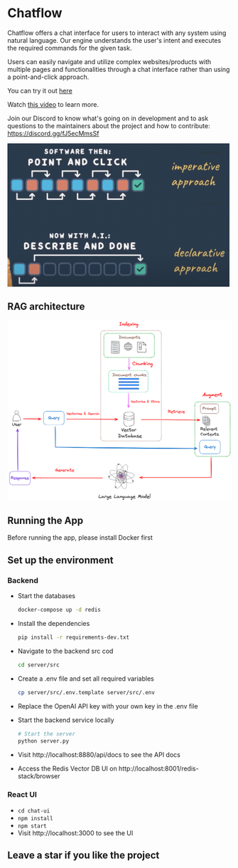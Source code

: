# Chatflow

Chatflow offers a chat interface for users to interact with any system using natural language.
Our engine understands the user's intent and executes the required
commands for the given task.

Users can easily navigate and utilize complex websites/products with multiple pages and
functionalities through a chat interface rather than using a point-and-click
approach.

You can try it out [here](http://apps.newaisolutions.com/)

Watch [this video](https://youtu.be/S_-6Oi1Zq1o?si=7TwD9pZq47uFMf1) to learn more.

Join our Discord to know what's going on in development and to ask questions to the maintainers about the project and how to contribute: https://discord.gg/fJ5ecMmsSf

<img src="assets/declarative-imperative.png" width="500">

## RAG architecture
<img src="assets/rag-flow.png" width="800">

## Running the App
Before running the app, please install Docker first

## Set up the environment

### Backend

- Start the databases
    ```bash
    docker-compose up -d redis
    ```
- Install the dependencies
    ```bash
    pip install -r requirements-dev.txt
    ```
- Navigate to the backend src cod 
    ```bash
    cd server/src
    ```
  
- Create a .env file and set all required variables
    ```bash
    cp server/src/.env.template server/src/.env
    ```
- Replace the OpenAI API key with your own key in the .env file
  
- Start the backend service locally
    ```bash
  # Start the server
   python server.py
    ```
  
- Visit http://localhost:8880/api/docs to see the API docs
- Access the Redis Vector DB UI on http://localhost:8001/redis-stack/browser

### React UI
- `cd chat-ui`
- `npm install`
- `npm start`
- Visit http://localhost:3000 to see the UI
## Leave a star if you like the project
